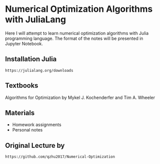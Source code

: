 # Numerical Optimization Algorithms with JuliaLang

Here I will attempt to learn numerical optimization algorithms with Julia programming language. The format of the notes will be presented in Jupyter Notebook.

## Installation Julia
`https://julialang.org/downloads`

## Textbooks
Algorithms for Optimization by Mykel J. Kochenderfer and Tim A. Wheeler

## Materials
- Homework assignments
- Personal notes

## Original Lecture by
`https://github.com/qzhu2017/Numerical-Optimization`
